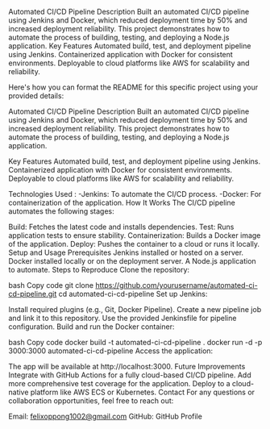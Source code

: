 Automated CI/CD Pipeline
Description
Built an automated CI/CD pipeline using Jenkins and Docker, which reduced deployment time by 50% and increased deployment reliability. This project demonstrates how to automate the process of building, testing, and deploying a Node.js application.
Key Features
Automated build, test, and deployment pipeline using Jenkins.
Containerized application with Docker for consistent environments.
Deployable to cloud platforms like AWS for scalability and reliability.

Here's how you can format the README for this specific project using your provided details:

Automated CI/CD Pipeline
Description
Built an automated CI/CD pipeline using Jenkins and Docker, which reduced deployment time by 50% and increased deployment reliability. This project demonstrates how to automate the process of building, testing, and deploying a Node.js application.

Key Features
Automated build, test, and deployment pipeline using Jenkins.
Containerized application with Docker for consistent environments.
Deployable to cloud platforms like AWS for scalability and reliability.

Technologies Used :
-Jenkins: To automate the CI/CD process.
-Docker: For containerization of the application.
How It Works
The CI/CD pipeline automates the following stages:

Build: Fetches the latest code and installs dependencies.
Test: Runs application tests to ensure stability.
Containerization: Builds a Docker image of the application.
Deploy: Pushes the container to a cloud or runs it locally.
Setup and Usage
Prerequisites
Jenkins installed or hosted on a server.
Docker installed locally or on the deployment server.
A Node.js application to automate.
Steps to Reproduce
Clone the repository:

bash
Copy code
git clone https://github.com/yourusername/automated-ci-cd-pipeline.git
cd automated-ci-cd-pipeline
Set up Jenkins:

Install required plugins (e.g., Git, Docker Pipeline).
Create a new pipeline job and link it to this repository.
Use the provided Jenkinsfile for pipeline configuration.
Build and run the Docker container:

bash
Copy code
docker build -t automated-ci-cd-pipeline .
docker run -d -p 3000:3000 automated-ci-cd-pipeline
Access the application:

The app will be available at http://localhost:3000.
Future Improvements
Integrate with GitHub Actions for a fully cloud-based CI/CD pipeline.
Add more comprehensive test coverage for the application.
Deploy to a cloud-native platform like AWS ECS or Kubernetes.
Contact
For any questions or collaboration opportunities, feel free to reach out:

Email: felixoppong1002@gmail.com
GitHub: GitHub Profile

